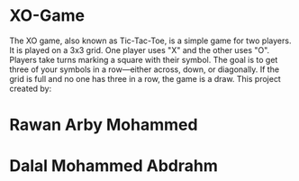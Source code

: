 # XO-Game
The XO game, also known as Tic-Tac-Toe, is a simple game for two players. It is played on a 3x3 grid. One player uses "X" and the other uses "O". Players take turns marking a square with their symbol. The goal is to get three of your symbols in a row—either across, down, or diagonally. If the grid is full and no one has three in a row, the game is a draw.
This project created by: 
# Rawan Arby Mohammed 
# Dalal Mohammed Abdrahm 
